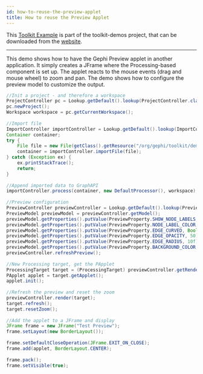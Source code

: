 ```yaml
---
id: how-to-reuse-the-preview-applet
title: How to reuse the Preview Applet
---
```


This [Toolkit Example](/Toolkit/how-to-build-the-toolkit) is part of the toolkit-demos project, that can be downloaded from the [website](http://gephi.org/toolkit).

***

This demo shows how to have the Gephi Preview applet in another application. It simply creates a JFrame where the Processing-based component is set up. The applet reacts to the mouse events (drag and mouse wheel) to zoom and pan.
The demo shows how to configure the preview model to customize the output.

```java
//Init a project - and therefore a workspace
ProjectController pc = Lookup.getDefault().lookup(ProjectController.class);
pc.newProject();
Workspace workspace = pc.getCurrentWorkspace();
 
//Import file
ImportController importController = Lookup.getDefault().lookup(ImportController.class);
Container container;
try {
    File file = new File(getClass().getResource("/org/gephi/toolkit/demos/resources/Java.gexf").toURI());
    container = importController.importFile(file);
} catch (Exception ex) {
    ex.printStackTrace();
    return;
}
 
//Append imported data to GraphAPI
importController.process(container, new DefaultProcessor(), workspace);
 
//Preview configuration
PreviewController previewController = Lookup.getDefault().lookup(PreviewController.class);
PreviewModel previewModel = previewController.getModel();
previewModel.getProperties().putValue(PreviewProperty.SHOW_NODE_LABELS, Boolean.TRUE);
previewModel.getProperties().putValue(PreviewProperty.NODE_LABEL_COLOR, new DependantOriginalColor(Color.WHITE));
previewModel.getProperties().putValue(PreviewProperty.EDGE_CURVED, Boolean.FALSE);
previewModel.getProperties().putValue(PreviewProperty.EDGE_OPACITY, 50);
previewModel.getProperties().putValue(PreviewProperty.EDGE_RADIUS, 10f);
previewModel.getProperties().putValue(PreviewProperty.BACKGROUND_COLOR, Color.BLACK);
previewController.refreshPreview();
 
//New Processing target, get the PApplet
ProcessingTarget target = (ProcessingTarget) previewController.getRenderTarget(RenderTarget.PROCESSING_TARGET);
PApplet applet = target.getApplet();
applet.init();
 
//Refresh the preview and reset the zoom
previewController.render(target);
target.refresh();
target.resetZoom();
 
//Add the applet to a JFrame and display
JFrame frame = new JFrame("Test Preview");
frame.setLayout(new BorderLayout());
 
frame.setDefaultCloseOperation(JFrame.EXIT_ON_CLOSE);
frame.add(applet, BorderLayout.CENTER);
 
frame.pack();
frame.setVisible(true);
```
